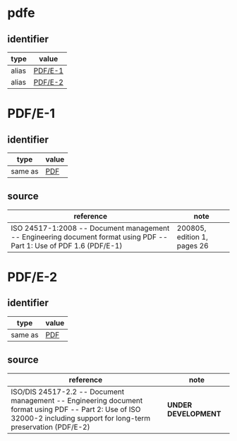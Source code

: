 # pdfe

## identifier
| type              | value
| ----------------- | -----
| alias             | [PDF/E-1](#pdfe-1)
| alias             | [PDF/E-2](#pdfe-2)

# PDF/E-1

## identifier
| type              | value
| ----------------- | -----
| same as           | [PDF](pdf.md)

## source
| reference | note
| --------- | ----
| ISO 24517-1:2008 -- Document management -- Engineering document format using PDF -- Part 1: Use of PDF 1.6 (PDF/E-1) | 200805, edition 1, pages 26

# PDF/E-2

## identifier
| type              | value
| ----------------- | -----
| same as           | [PDF](pdf.md)

## source
| reference | note
| --------- | ----
| ISO/DIS 24517-2.2 -- Document management -- Engineering document format using PDF -- Part 2: Use of ISO 32000-2 including support for long-term preservation (PDF/E-2) | **UNDER DEVELOPMENT**